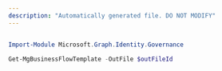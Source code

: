 ```yaml
---
description: "Automatically generated file. DO NOT MODIFY"
---
```


```powershell

Import-Module Microsoft.Graph.Identity.Governance

Get-MgBusinessFlowTemplate -OutFile $outFileId

```